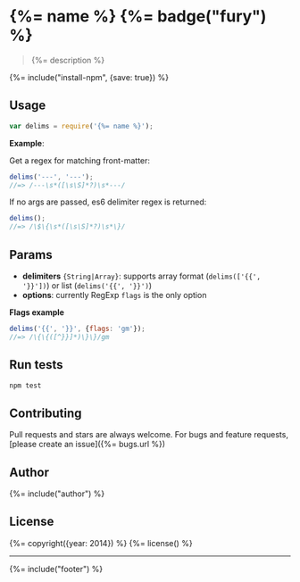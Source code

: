 # {%= name %} {%= badge("fury") %}

> {%= description %}

{%= include("install-npm", {save: true}) %}


## Usage

```js
var delims = require('{%= name %}');
```

**Example**:

Get a regex for matching front-matter:

```js
delims('---', '---');
//=> /---\s*([\s\S]*?)\s*---/
```

If no args are passed, es6 delimiter regex is returned:

```js
delims();
//=> /\$\{\s*([\s\S]*?)\s*\}/
```

## Params

- **delimiters** `{String|Array}`: supports array format (`delims(['{{', '}}'])`) or list (`delims('{{', '}}')`)
- **options**: currently RegExp `flags` is the only option

**Flags example**

```js
delims('{{', '}}', {flags: 'gm'});
//=> /\{\{([^}}]*)\}\}/gm
```

## Run tests

```bash
npm test
```

## Contributing
Pull requests and stars are always welcome. For bugs and feature requests, [please create an issue]({%= bugs.url %})

## Author
{%= include("author") %}

## License
{%= copyright({year: 2014}) %}
{%= license() %}

***

{%= include("footer") %}
